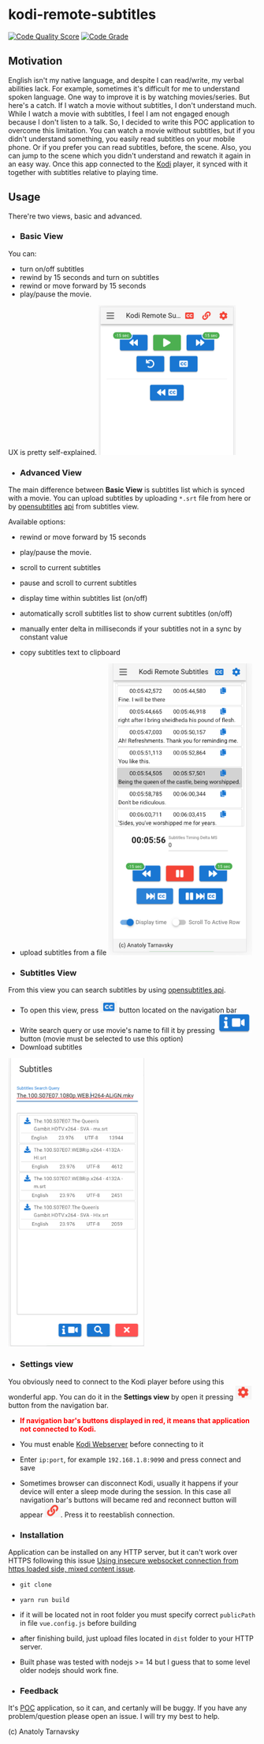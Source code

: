 # kodi-remote-subtitles

[![Code Quality Score](https://www.code-inspector.com/project/10412/score/svg)](https://github.com/anatoly314/kodi-remote-subtitles)
[![Code Grade](https://www.code-inspector.com/project/10412/status/svg)](https://github.com/anatoly314/kodi-remote-subtitles)


## Motivation
English isn't my native language, and despite I can read/write, my verbal abilities lack. For example, sometimes it's difficult for me to understand spoken language. One way to improve it is by watching movies/series. But here's a catch. If I watch a movie without subtitles, I don't understand much. While I watch a movie with subtitles, I feel I am not engaged enough because I don't listen to a talk. So, I decided to write this POC application to overcome this limitation. You can watch a movie without subtitles, but if you didn't understand something, you easily read subtitles on your mobile phone. Or if you prefer you can read subtitles, before, the scene. Also, you can jump to the scene which you didn't understand and rewatch it again in an easy way. Once this app connected to the [Kodi](https://kodi.tv/) player, it synced with it together with subtitles relative to playing time. 

## Usage
There're two views, basic and advanced.
- ### Basic View
You can:
- turn on/off subtitles
- rewind by 15 seconds and turn on subtitles
- rewind or move forward by 15 seconds
- play/pause the movie.

UX is pretty self-explained.
![Basic view](./README/basic_view.png)

- ### Advanced View
The main difference between **Basic View** is subtitles list which is synced with a movie. You can upload subtitles by uploading `*.srt` file from here or by [opensubtitles](https://www.opensubtitles.org/en/search/subs) [api](https://trac.opensubtitles.org/projects/opensubtitles) from subtitles view.

Available options:
- rewind or move forward by 15 seconds
- play/pause the movie.
- scroll to current subtitles
- pause and scroll to current subtitles
- display time within subtitles list (on/off)
- automatically scroll subtitles list to show current subtitles (on/off)
- manually enter delta in milliseconds if your subtitles not in a sync by constant value
- copy subtitles text to clipboard
- upload subtitles from a file
![Advanced view](./README/advanced_view.png)

- ### Subtitles View
From this view you can search subtitles by using [opensubtitles api](https://trac.opensubtitles.org/projects/opensubtitles). 
 - To open this view, press ![Subtitles button](./README/subtitles.png) button located on the navigation bar
 - Write search query or use movie's name to fill it by pressing ![Get movie name](./README/fill_movie_name.png) button (movie must be selected to use this option)
 - Download subtitles

![Subtitles view](./README/subtitles_view.png)

- ### Settings view
You obviously need to connect to the Kodi player before using this wonderful app. You can do it in the **Settings view** by open it pressing ![Settings Button](./README/settings_button.png) button from the navigation bar. 
- **<span style="color:red">If navigation bar's buttons displayed in red, it means that application not connected to Kodi.</span>**
- You must enable [Kodi Webserver](https://kodi.wiki/view/Webserver#Enabling_the_webserver) before connecting to it
- Enter `ip:port`, for example `192.168.1.8:9090` and press connect and save
- Sometimes browser can disconnect Kodi, usually it happens if your device will enter a sleep mode during the session. In this case all navigation bar's buttons will became red and reconnect button will appear ![Reconnect Button](./README/reconnect_button.png). Press it to reestablish connection.

- ### Installation
Application can be installed on any HTTP server, but it can't work over HTTPS following this issue [Using insecure websocket connection from https loaded side, mixed content issue](https://stackoverflow.com/questions/62552412/using-insecure-websocket-connection-from-https-loaded-side-mixed-content-issue). 
- `git clone`
- `yarn run build`
- if it will be located not in root folder you must specify correct `publicPath` in file `vue.config.js` before building
- after finishing build, just upload files located in `dist` folder to your HTTP server.
- Built phase was tested with nodejs >= 14 but I guess that to some level older nodejs should work fine.


- ### Feedback
It's [POC](https://en.wikipedia.org/wiki/Proof_of_concept) application, so it can, and certanly will be buggy. If you have any problem/question please open an issue. I will try my best to help.


(c) Anatoly Tarnavsky

